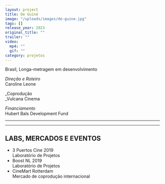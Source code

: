 ```yaml
---
layout: project
title: De Guiné
image: "/uploads/images/de-guine.jpg"
tags: []
release_year: 2023
original_title: ""
trailer: ""
video:
  mp4: ""
  gif: ""
category: projetos
---
```


Brasil, Longa-metragem em desenvolvimento

_Direção e Roteiro_  
Caroline Leone

\_Coprodução  
\_Vulcana Cinema

_Financiamento_  
Hubert Bals Development Fund

---

---

## LABS, MERCADOS E EVENTOS

- 3 Puertos Cine 2019  
  Laboratório de Projetos
- Boost NL 2019  
  Laboratório de Projetos
- CineMart Rotterdam  
  Mercado de coprodução internacional

